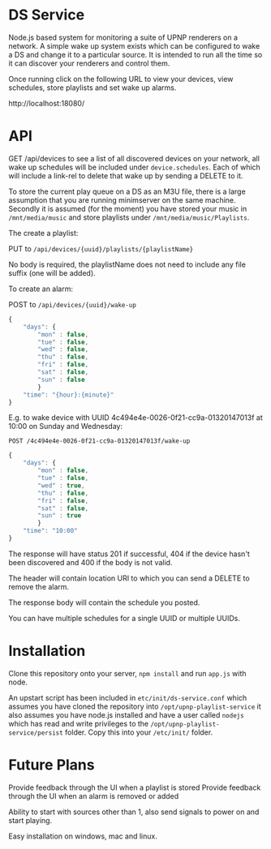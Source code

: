 DS Service
==========

Node.js based system for monitoring a suite of UPNP renderers on a network. A simple wake up system exists which can be configured to wake a DS and change it to a particular source. It is intended to run all the time so it can discover your renderers and control them. 

Once running click on the following URL to view your devices, view schedules, store playlists and set wake up alarms. 

http://localhost:18080/

API
===

GET /api/devices to see a list of all discovered devices on your network, all wake up schedules will be included under `device.schedules`. Each of which will include a link-rel to delete that wake up by sending a DELETE to it. 

To store the current play queue on a DS as an M3U file, there is a large assumption that you are running minimserver on the same machine. Secondly it is assumed (for the moment) you have stored your music in `/mnt/media/music` and store playlists under `/mnt/media/music/Playlists`. 

The create a playlist:

PUT to `/api/devices/{uuid}/playlists/{playlistName}`

No body is required, the playlistName does not need to include any file suffix (one will be added). 

To create an alarm:

POST to `/api/devices/{uuid}/wake-up`

```javascript
{
    "days": {
    	"mon" : false,
    	"tue" : false,
    	"wed" : false,
    	"thu" : false,
    	"fri" : false,
    	"sat" : false,
    	"sun" : false
    	}
    "time": "{hour}:{minute}"
}
```

E.g. to wake device with UUID 4c494e4e-0026-0f21-cc9a-01320147013f at 10:00 on Sunday and Wednesday: 

`POST /4c494e4e-0026-0f21-cc9a-01320147013f/wake-up`

```javascript
{
    "days": {
    	"mon" : false,
    	"tue" : false,
    	"wed" : true,
    	"thu" : false,
    	"fri" : false,
    	"sat" : false,
    	"sun" : true
    	}
    "time": "10:00"
}
```

The response will have status 201 if successful, 404 if the device hasn't been discovered and 400 if the body is not valid. 

The header will contain location URI to which you can send a DELETE to remove the alarm. 

The response body will contain the schedule you posted. 

You can have multiple schedules for a single UUID or multiple UUIDs. 

Installation
============

Clone this repository onto your server, `npm install` and run `app.js` with node. 

An upstart script has been included in `etc/init/ds-service.conf` which assumes you have cloned the repository into `/opt/upnp-playlist-service` it also assumes you have node.js installed and have a user called `nodejs` which has read and write privileges to the `/opt/upnp-playlist-service/persist` folder. Copy this into your `/etc/init/` folder. 

Future Plans
============

Provide feedback through the UI when a playlist is stored
Provide feedback through the UI when an alarm is removed or added

Ability to start with sources other than 1, also send signals to power on and start playing. 

Easy installation on windows, mac and linux. 
